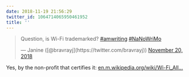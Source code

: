 ```yaml
---
date: 2018-11-19 21:56:29
twitter_id: 1064714065950461952
title: ''
---
```


<blockquote class="twitter-tweet"><p lang="en" dir="ltr">Question, is Wi-Fi trademarked? <a href="https://twitter.com/hashtag/amwriting?src=hash&amp;ref_src=twsrc%5Etfw">#amwriting</a> <a href="https://twitter.com/hashtag/NaNoWriMo?src=hash&amp;ref_src=twsrc%5Etfw">#NaNoWriMo</a></p>&mdash; Janine ([@bravrayj](https://twitter.com/bravrayj)) <a href="https://twitter.com/bravrayj/status/1064681314580860929?ref_src=twsrc%5Etfw">November 20, 2018</a></blockquote>
<script async src="https://platform.twitter.com/widgets.js" charset="utf-8"></script>

Yes, by the non-profit that certifies it: [en.m.wikipedia.org/wiki/Wi-Fi_All…](https://en.m.wikipedia.org/wiki/Wi-Fi_Alliance)
